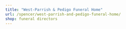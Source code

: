 ```yaml
---
title: "West-Parrish & Pedigo Funeral Home"
url: /spencer/west-parrish-and-pedigo-funeral-home/
shop: funeral directors
---
```

